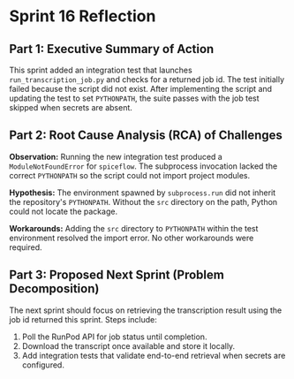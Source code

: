 # Sprint 16 Reflection

## Part 1: Executive Summary of Action
This sprint added an integration test that launches `run_transcription_job.py` and checks for a returned job id. The test initially failed because the script did not exist. After implementing the script and updating the test to set `PYTHONPATH`, the suite passes with the job test skipped when secrets are absent.

## Part 2: Root Cause Analysis (RCA) of Challenges
**Observation:** Running the new integration test produced a `ModuleNotFoundError` for `spiceflow`. The subprocess invocation lacked the correct `PYTHONPATH` so the script could not import project modules.

**Hypothesis:** The environment spawned by `subprocess.run` did not inherit the repository's `PYTHONPATH`. Without the `src` directory on the path, Python could not locate the package.

**Workarounds:** Adding the `src` directory to `PYTHONPATH` within the test environment resolved the import error. No other workarounds were required.

## Part 3: Proposed Next Sprint (Problem Decomposition)
The next sprint should focus on retrieving the transcription result using the job id returned this sprint. Steps include:
1. Poll the RunPod API for job status until completion.
2. Download the transcript once available and store it locally.
3. Add integration tests that validate end-to-end retrieval when secrets are configured.
